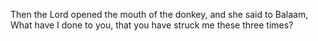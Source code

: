 Then the Lord opened the mouth of the donkey, and she said to Balaam, What have I done to you, that you have struck me these three times?
